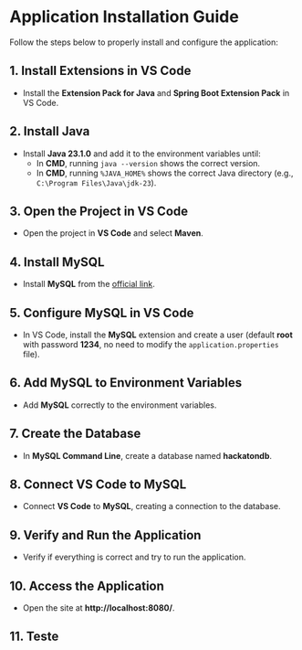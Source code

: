 # Application Installation Guide

Follow the steps below to properly install and configure the application:

## 1. Install Extensions in VS Code
- Install the **Extension Pack for Java** and **Spring Boot Extension Pack** in VS Code.

## 2. Install Java
- Install **Java 23.1.0** and add it to the environment variables until:
  - In **CMD**, running `java --version` shows the correct version.
  - In **CMD**, running `%JAVA_HOME%` shows the correct Java directory (e.g., `C:\Program Files\Java\jdk-23`).

## 3. Open the Project in VS Code
- Open the project in **VS Code** and select **Maven**.

## 4. Install MySQL
- Install **MySQL** from the [official link](https://dev.mysql.com/downloads/installer/).

## 5. Configure MySQL in VS Code
- In VS Code, install the **MySQL** extension and create a user (default **root** with password **1234**, no need to modify the `application.properties` file).

## 6. Add MySQL to Environment Variables
- Add **MySQL** correctly to the environment variables.

## 7. Create the Database
- In **MySQL Command Line**, create a database named **hackatondb**.

## 8. Connect VS Code to MySQL
- Connect **VS Code** to **MySQL**, creating a connection to the database.

## 9. Verify and Run the Application
- Verify if everything is correct and try to run the application.

## 10. Access the Application
- Open the site at **http://localhost:8080/**.

## 11. Teste